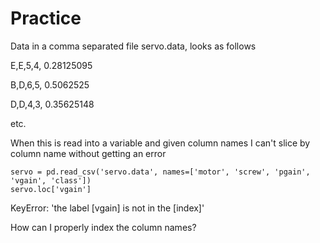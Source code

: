 # Practice

Data in a comma separated file servo.data, looks as follows

E,E,5,4, 0.28125095

B,D,6,5, 0.5062525

D,D,4,3, 0.35625148

etc.

When this is read into a variable and given column names I can't slice by column name without getting an error
```{r}
servo = pd.read_csv('servo.data', names=['motor', 'screw', 'pgain', 'vgain', 'class'])
servo.loc['vgain']
```

KeyError: 'the label [vgain] is not in the [index]'

How can I properly index the column names?

